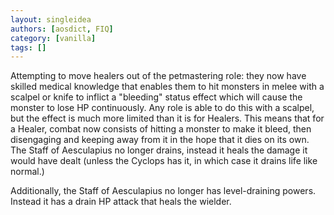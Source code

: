 ```yaml
---
layout: singleidea
authors: [aosdict, FIQ]
category: [vanilla]
tags: []
---
```

Attempting to move healers out of the petmastering role: they now have skilled medical knowledge that enables them to hit monsters in melee with a scalpel or knife to inflict a "bleeding" status effect which will cause the monster to lose HP continuously. Any role is able to do this with a scalpel, but the effect is much more limited than it is for Healers. This means that for a Healer, combat now consists of hitting a monster to make it bleed, then disengaging and keeping away from it in the hope that it dies on its own. The Staff of Aesculapius no longer drains, instead it heals the damage it would have dealt (unless the Cyclops has it, in which case it drains life like normal.)

Additionally, the Staff of Aesculapius no longer has level-draining powers. Instead it has a drain HP attack that heals the wielder.
